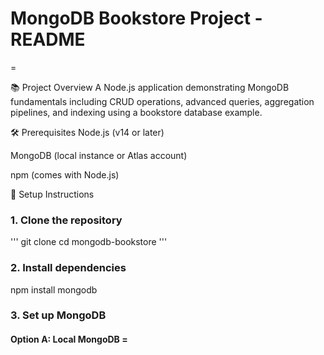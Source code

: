 # MongoDB Bookstore Project - README
=

📚 Project Overview
A Node.js application demonstrating MongoDB fundamentals including CRUD operations, advanced queries, aggregation pipelines, and indexing using a bookstore database example.

🛠️ Prerequisites
Node.js (v14 or later)

MongoDB (local instance or Atlas account)

npm (comes with Node.js)

🚀 Setup Instructions
### 1. Clone the repository
   '''
   git clone <repository-url>
      cd mongodb-bookstore
   '''
### 2. Install dependencies  
npm install mongodb
### 3. Set up MongoDB
#### Option A: Local MongoDB =
